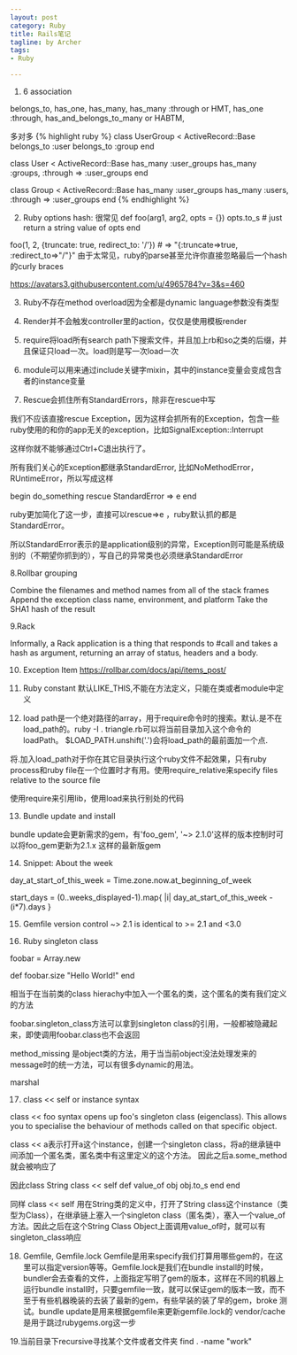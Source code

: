 ```yaml
---
layout: post
category: Ruby
title: Rails笔记
tagline: by Archer
tags:
- Ruby

---
```


1. 6 association

belongs_to,
has_one,
has_many,
has_many :through or HMT,
has_one :through,
has_and_belongs_to_many or HABTM,

多对多
{% highlight ruby %}
class UserGroup < ActiveRecord::Base
  belongs_to :user
  belongs_to :group
end

class User < ActiveRecord::Base
  has_many :user_groups
  has_many :groups, :through => :user_groups
end

class Group < ActiveRecord::Base
  has_many :user_groups
  has_many :users, :through => :user_groups
end
{% endhighlight %}


2. Ruby options hash:
很常见
def foo(arg1, arg2, opts = {})
  opts.to_s # just return a string value of opts
end

foo(1, 2, {truncate: true, redirect_to: '/'}) # => "{:truncate=>true, :redirect_to=>\"/\"}"
由于太常见，ruby的parse甚至允许你直接忽略最后一个hash的curly braces


https://avatars3.githubusercontent.com/u/4965784?v=3&s=460

3. Ruby不存在method overload因为全都是dynamic language参数没有类型

4. Render并不会触发controller里的action，仅仅是使用模板render

5. require将load所有search path下搜索文件，并且加上rb和so之类的后缀，并且保证只load一次。load则是写一次load一次

6. module可以用来通过include关键字mixin，其中的instance变量会变成包含者的instance变量

7. Rescue会抓住所有StandardErrors，除非在rescue中写

我们不应该直接rescue Exception，因为这样会抓所有的Exception，包含一些ruby使用的和你的app无关的exception，比如SignalException::Interrupt

这样你就不能够通过Ctrl+C退出执行了。

所有我们关心的Exception都继承StandardError, 比如NoMethodError，RUntimeError，所以写成这样

begin
do_something
rescue StandardError => e
end

ruby更加简化了这一步，直接可以rescue=>e ，ruby默认抓的都是StandardError。

所以StandardError表示的是application级别的异常，Exception则可能是系统级别的（不期望你抓到的），写自己的异常类也必须继承StandardError

8.Rollbar grouping

Combine the filenames and method names from all of the stack frames
Append the exception class name, environment, and platform
Take the SHA1 hash of the result


9.Rack

Informally, a Rack application is a thing that responds to #call and takes a hash as argument, returning an array of status, headers and a body.

10. Exception Item
https://rollbar.com/docs/api/items_post/

11. Ruby constant
默认LIKE_THIS,不能在方法定义，只能在类或者module中定义

12. load path是一个绝对路径的array，用于require命令时的搜索。默认.是不在load_path的。ruby -I . triangle.rb可以将当前目录加入这个命令的loadPath。
$LOAD_PATH.unshift('.')会将load_path的最前面加一个点.

将.加入load_path对于你在其它目录执行这个ruby文件不起效果，只有ruby process和ruby file在一个位置时才有用。使用require_relative来specify files relative to the source file

使用require来引用lib，使用load来执行别处的代码


13. Bundle update and install

bundle update会更新需求的gem，有'foo_gem', '~> 2.1.0'这样的版本控制时可以将foo_gem更新为2.1.x 这样的最新版gem


14. Snippet: About the week

day_at_start_of_this_week = Time.zone.now.at_beginning_of_week

  start_days = (0..weeks_displayed-1).map{ |i| day_at_start_of_this_week - (i*7).days }

15. Gemfile version control
~> 2.1 is identical to >= 2.1 and <3.0

16. Ruby singleton class

foobar = Array.new

def foobar.size
  "Hello World!"
end

相当于在当前类的class hierachy中加入一个匿名的类，这个匿名的类有我们定义的方法

foobar.singleton_class方法可以拿到singleton class的引用，一般都被隐藏起来，即使调用foobar.class也不会返回

method_missing 是object类的方法，用于当当前object没法处理发来的message时的统一方法，可以有很多dynamic的用法。

marshal


17. class << self or instance syntax

 class << foo syntax opens up foo's singleton class (eigenclass). This allows you to specialise the behaviour of methods called on that specific object.

class << a表示打开a这个instance，创建一个singleton class，将a的继承链中间添加一个匿名类，匿名类中有这里定义的这个方法。 因此之后a.some_method就会被响应了

 因此class String
      class << self
        def value_of obj
          obj.to_s
        end
      end

同样 class << self 用在String类的定义中，打开了String class这个instance（类型为Class），在继承链上塞入一个singleton class（匿名类），塞入一个value_of方法。因此之后在这个String Class Object上面调用value_of时，就可以有singleton_class响应

18. Gemfile, Gemfile.lock
Gemfile是用来specify我们打算用哪些gem的，在这里可以指定version等等。Gemfile.lock是我们在bundle install的时候，bundler会去查看的文件，上面指定写明了gem的版本，这样在不同的机器上运行bundle install时，只要gemfile一致，就可以保证gem的版本一致，而不至于有些机器晚装的去装了最新的gem，有些早装的装了早的gem，broke 测试。bundle update是用来根据gemfile来更新gemfile.lock的
vendor/cache是用于跳过rubygems.org这一步


19.当前目录下recursive寻找某个文件或者文件夹
find . -name "work"
